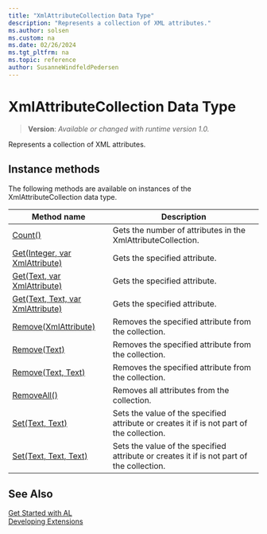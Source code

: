 ```yaml
---
title: "XmlAttributeCollection Data Type"
description: "Represents a collection of XML attributes."
ms.author: solsen
ms.custom: na
ms.date: 02/26/2024
ms.tgt_pltfrm: na
ms.topic: reference
author: SusanneWindfeldPedersen
---
```

[//]: # (START>DO_NOT_EDIT)
[//]: # (IMPORTANT:Do not edit any of the content between here and the END>DO_NOT_EDIT.)
[//]: # (Any modifications should be made in the .xml files in the ModernDev repo.)
# XmlAttributeCollection Data Type
> **Version**: _Available or changed with runtime version 1.0._

Represents a collection of XML attributes.



## Instance methods
The following methods are available on instances of the XmlAttributeCollection data type.

|Method name|Description|
|-----------|-----------|
|[Count()](xmlattributecollection-count-method.md)|Gets the number of attributes in the XmlAttributeCollection.|
|[Get(Integer, var XmlAttribute)](xmlattributecollection-get-integer-xmlattribute-method.md)|Gets the specified attribute.|
|[Get(Text, var XmlAttribute)](xmlattributecollection-get-string-xmlattribute-method.md)|Gets the specified attribute.|
|[Get(Text, Text, var XmlAttribute)](xmlattributecollection-get-string-string-xmlattribute-method.md)|Gets the specified attribute.|
|[Remove(XmlAttribute)](xmlattributecollection-remove-xmlattribute-method.md)|Removes the specified attribute from the collection.|
|[Remove(Text)](xmlattributecollection-remove-string-method.md)|Removes the specified attribute from the collection.|
|[Remove(Text, Text)](xmlattributecollection-remove-string-string-method.md)|Removes the specified attribute from the collection.|
|[RemoveAll()](xmlattributecollection-removeall-method.md)|Removes all attributes from the collection.|
|[Set(Text, Text)](xmlattributecollection-set-string-string-method.md)|Sets the value of the specified attribute or creates it if is not part of the collection.|
|[Set(Text, Text, Text)](xmlattributecollection-set-string-string-string-method.md)|Sets the value of the specified attribute or creates it if is not part of the collection.|

[//]: # (IMPORTANT: END>DO_NOT_EDIT)
## See Also  
[Get Started with AL](../../devenv-get-started.md)  
[Developing Extensions](../../devenv-dev-overview.md)  